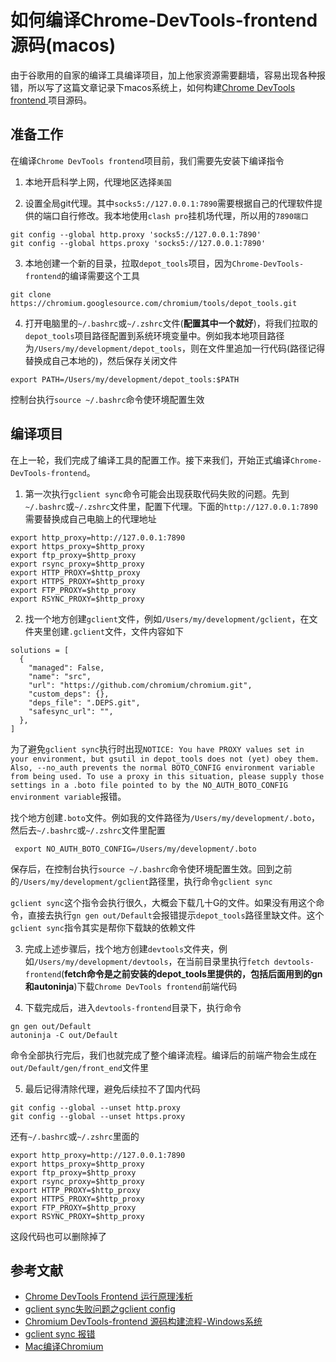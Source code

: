 # 如何编译Chrome-DevTools-frontend源码(macos)

由于谷歌用的自家的编译工具编译项目，加上他家资源需要翻墙，容易出现各种报错，所以写了这篇文章记录下macos系统上，如何构建[Chrome DevTools frontend
](https://github.com/ChromeDevTools/devtools-frontend?tab=readme-ov-file)项目源码。

## 准备工作

在编译`Chrome DevTools frontend`项目前，我们需要先安装下编译指令

1. 本地开启科学上网，代理地区选择`美国`

2. 设置全局git代理。其中`socks5://127.0.0.1:7890`需要根据自己的代理软件提供的端口自行修改。我本地使用`clash pro`挂机场代理，所以用的`7890端口`

```shell
git config --global http.proxy 'socks5://127.0.0.1:7890'
git config --global https.proxy 'socks5://127.0.0.1:7890'
```

3. 本地创建一个新的目录，拉取`depot_tools`项目，因为`Chrome-DevTools-frontend`的编译需要这个工具

```shell
git clone https://chromium.googlesource.com/chromium/tools/depot_tools.git
```

4. 打开电脑里的`~/.bashrc`或`~/.zshrc`文件(**配置其中一个就好**)，将我们拉取的`depot_tools`项目路径配置到系统环境变量中。例如我本地项目路径为`/Users/my/development/depot_tools`，则在文件里追加一行代码(路径记得替换成自己本地的)，然后保存关闭文件

```shell
export PATH=/Users/my/development/depot_tools:$PATH
```

控制台执行`source ~/.bashrc`命令使环境配置生效

## 编译项目

 在上一轮，我们完成了编译工具的配置工作。接下来我们，开始正式编译`Chrome-DevTools-frontend`。

1. 第一次执行`gclient sync`命令可能会出现获取代码失败的问题。先到`~/.bashrc`或`~/.zshrc`文件里，配置下代理。下面的`http://127.0.0.1:7890`需要替换成自己电脑上的代理地址

```shell
export http_proxy=http://127.0.0.1:7890
export https_proxy=$http_proxy
export ftp_proxy=$http_proxy
export rsync_proxy=$http_proxy
export HTTP_PROXY=$http_proxy
export HTTPS_PROXY=$http_proxy
export FTP_PROXY=$http_proxy
export RSYNC_PROXY=$http_proxy
```

2. 找一个地方创建`gclient`文件，例如`/Users/my/development/gclient`，在文件夹里创建`.gclient`文件，文件内容如下

```
solutions = [
  {
    "managed": False,
    "name": "src",
    "url": "https://github.com/chromium/chromium.git",
    "custom_deps": {},
    "deps_file": ".DEPS.git",
    "safesync_url": "",
  },
]
```

为了避免`gclient sync`执行时出现`NOTICE: You have PROXY values set in your environment, but gsutil in depot_tools does not (yet) obey them.
Also, --no_auth prevents the normal BOTO_CONFIG environment variable from being used.
To use a proxy in this situation, please supply those settings in a .boto file pointed to by the NO_AUTH_BOTO_CONFIG environment variable`报错。

找个地方创建`.boto`文件。例如我的文件路径为`/Users/my/development/.boto`，然后去`~/.bashrc`或`~/.zshrc`文件里配置

```shell
 export NO_AUTH_BOTO_CONFIG=/Users/my/development/.boto
```

保存后，在控制台执行`source ~/.bashrc`命令使环境配置生效。回到之前的`/Users/my/development/gclient`路径里，执行命令`gclient sync`

`gclient sync`这个指令会执行很久，大概会下载几十G的文件。如果没有用这个命令，直接去执行`gn gen out/Default`会报错提示`depot_tools`路径里缺文件。这个`gclient sync`指令其实是帮你下载缺的依赖文件

3. 完成上述步骤后，找个地方创建`devtools`文件夹，例如`/Users/my/development/devtools`，在当前目录里执行`fetch devtools-frontend`(**fetch命令是之前安装的depot_tools里提供的，包括后面用到的gn和autoninja**)下载`Chrome DevTools frontend`前端代码

4. 下载完成后，进入`devtools-frontend`目录下，执行命令

```
gn gen out/Default
autoninja -C out/Default
```

命令全部执行完后，我们也就完成了整个编译流程。编译后的前端产物会生成在`out/Default/gen/front_end`文件里

5. 最后记得清除代理，避免后续拉不了国内代码

```shell
git config --global --unset http.proxy
git config --global --unset https.proxy
```

还有`~/.bashrc`或`~/.zshrc`里面的

```shell
export http_proxy=http://127.0.0.1:7890
export https_proxy=$http_proxy
export ftp_proxy=$http_proxy
export rsync_proxy=$http_proxy
export HTTP_PROXY=$http_proxy
export HTTPS_PROXY=$http_proxy
export FTP_PROXY=$http_proxy
export RSYNC_PROXY=$http_proxy
```

这段代码也可以删除掉了

## 参考文献

* [Chrome DevTools Frontend 运行原理浅析](https://zhaomenghuan.js.org/blog/chrome-devtools-frontend-analysis-of-principle.html)
* [gclient sync失败问题之gclient config](https://zhuanlan.zhihu.com/p/70879583)
* [Chromium DevTools-frontend 源码构建流程-Windows系统](https://blog.csdn.net/sdpyly/article/details/127720079)
* [gclient sync 报错](https://www.jianshu.com/p/744d2bf1f373)
* [Mac编译Chromium](https://hustergs.github.io/archives/23dc19dd.html)
